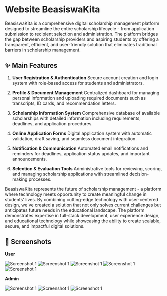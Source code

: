 # Website BeasiswaKita

BeasiswaKita is a comprehensive digital scholarship management platform designed to streamline the entire scholarship lifecycle - from application submission to recipient selection and administration. The platform bridges the gap between scholarship providers and aspiring students by offering a transparent, efficient, and user-friendly solution that eliminates traditional barriers in scholarship management.

<h2>✨ Main Features</h2>

1. <b>User Registration & Authentication</b>
    Secure account creation and login system with role-based access for students and administrators.

2. <b>Profile & Document Management</b>
    Centralized dashboard for managing personal information and uploading required documents such as transcripts, ID cards, and recommendation letters.

3. <b>Scholarship Information System</b>
    Comprehensive database of available scholarships with detailed information including requirements, deadlines, and application procedures.

4. <b>Online Application Forms</b>
    Digital application system with automatic validation, draft saving, and seamless document integration.

5. <b>Notification & Communication</b>
    Automated email notifications and reminders for deadlines, application status updates, and important announcements.

6. <b>Selection & Evaluation Tools</b>
    Administrative tools for reviewing, scoring, and managing scholarship applications with streamlined decision-making processes.


BeasiswaKita represents the future of scholarship management - a platform where technology meets opportunity to create meaningful change in students' lives. By combining cutting-edge technology with user-centered design, we've created a solution that not only solves current challenges but anticipates future needs in the educational landscape.
The platform demonstrates expertise in full-stack development, user experience design, and educational technology while showcasing the ability to create scalable, secure, and impactful digital solutions.

<h2>📸 Screenshots</h2>

<b>User</b>

![Screenshot 1](image/ss1.png)
![Screenshot 1](image/ss2.png)
![Screenshot 1](image/ss3.png)
![Screenshot 1](image/ss4.png)
![Screenshot 1](image/ss5.png)


<b>Admin</b>

![Screenshot 1](image/ss1a.png)
![Screenshot 1](image/ss2a.png)
![Screenshot 1](image/ss3a.png)
